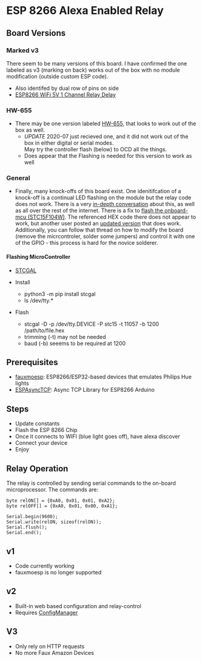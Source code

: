 # ESP 8266 Alexa Enabled Relay

## Board Versions

### Marked v3

There seem to be many versions of this board. I have confirmed the one labeled as v3 (marking on back) works
out of the box with no module modification (outside custom ESP code). 

- Also identifed by dual row of pins on side
- [ESP8266 WiFi 5V 1 Channel Relay Delay](https://amzn.to/3ga0q2c)

### HW-655

- There may be one version labeled [HW-655](https://www.youtube.com/watch?v=D470BrL15wA), that looks to work out 
of the box as well. 
    - *UPDATE* 2020-07 just recieved one, and it did not work out of the box in either digital or serial modes.  
May try the controller flash (below) to OCD all the things. 
    - Does appear that the Flashing is needed for this version to work as well

### General

- Finally, many knock-offs of this board exist. One idenitifcation of a knock-off is a continual LED flashing on the module
but the relay code does not work. There is a very [in-depth conversation](https://www.esp8266.com/viewtopic.php?f=160&t=13164) about this, as well as all over the rest of the internet. There is a fix to [flash the onboard-mcu (STC15F104W)](https://www.esp8266.com/viewtopic.php?f=160&t=13164&start=68#p74262). The referenced HEX code there does not appear to work, but another user posted an [updated version](https://www.esp8266.com/viewtopic.php?f=160&t=13164&start=96#p81907) that does work. Additionally, you can follow that thread on how to modify the board (remove the micrcontroler, solder some jumpers) and control it with one of the GPIO - this process is hard for the novice solderer.

#### Flashing MicroController

- [STCGAL](https://github.com/grigorig/stcgal) 

- Install

    - python3 -m pip install stcgal
    - ls /dev/tty.*

- Flash 

    - stcgal -D -p /dev/tty.DEVICE -P stc15 -t 11057 -b 1200 /path/to/file.hex
    - trimming (-t) may not be needed
    - baud (-b) seeems to be required at 1200


## Prerequisites

- [fauxmoesp](https://bitbucket.org/xoseperez/fauxmoesp/src/master/):  ESP8266/ESP32-based devices that emulates Philips Hue lights
- [ESPAsyncTCP](https://github.com/me-no-dev/ESPAsyncTCP): Async TCP Library for ESP8266 Arduino

## Steps

- Update constants 
- Flash the ESP 8266 Chip
- Once it connects to WIFI (blue light goes off), have alexa discover
- Connect your device
- Enjoy

## Relay Operation 

The relay is controlled by sending serial commands to the on-board microprocessor. The commands are:

```
byte relON[] = {0xA0, 0x01, 0x01, 0xA2}; 
byte relOFF[] = {0xA0, 0x01, 0x00, 0xA1};

Serial.begin(9600);
Serial.write(relON, sizeof(relON));
Serial.flush();
Serial.end();

```

## v1

- Code currently working
- fauxmoesp is no longer supported 

## v2

- Built-in web based configuration and relay-control
- Requires [ConfigManager](https://github.com/nrwiersma/ConfigManager)

## V3

- Only rely on HTTP requests
- No more Faux Amazon Devices




